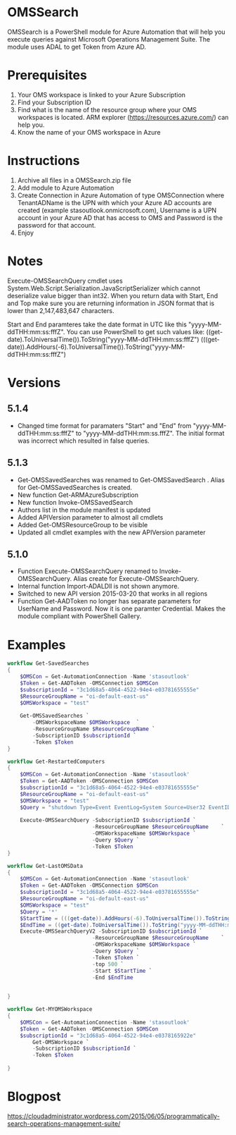 # OMSSearch
OMSSearch is a PowerShell module for Azure Automation that will help you execute queries against Microsoft Operations Management Suite.
The module uses ADAL to get Token from Azure AD.

# Prerequisites
1. Your OMS workspace is linked to your Azure Subscription
2. Find your Subscription ID
3. Find what is the name of the resource group where your OMS workspaces is located. ARM explorer (https://resources.azure.com/) can help you.
3. Know the name of your OMS workspace in Azure
# Instructions
1. Archive all files in a OMSSearch.zip file
2. Add module to Azure Automation
4. Create Connection in Azure Automation of type OMSConnection where TenantADName is the UPN with which your Azure AD accounts are created 
(example stasoutlook.onmicrosoft.com), Username is a UPN account in your Azure AD that has access to OMS and Password is the password for that account.
3. Enjoy

# Notes
Execute-OMSSearchQuery cmdlet uses System.Web.Script.Serialization.JavaScriptSerializer which cannot deserialize value bigger than int32. When you return 
data with Start, End and Top make sure you are returning information in JSON format that is lower than 2,147,483,647 characters.

Start and End paramteres take the date format in UTC like this "yyyy-MM-ddTHH:mm:ss:fffZ". You can use PowerShell to get such values like:
((get-date).ToUniversalTime()).ToString("yyyy-MM-ddTHH:mm:ss:fffZ")
(((get-date)).AddHours(-6).ToUniversalTime()).ToString("yyyy-MM-ddTHH:mm:ss:fffZ")

# Versions
## 5.1.4
*	Changed time format for paramaters "Start" and "End" from "yyyy-MM-ddTHH:mm:ss:fffZ" to "yyyy-MM-ddTHH:mm:ss.fffZ". The initial format was incorrect which resulted in false queries.

## 5.1.3
*	Get-OMSSavedSearches was renamed to Get-OMSSavedSearch . Alias for Get-OMSSavedSearches  is created.
*	New function Get-ARMAzureSubscription
*	New function Invoke-OMSSavedSearch 
*	Authors list in the module manifest is updated
*	Added APIVersion parameter to almost all cmdlets
*	Added Get-OMSResourceGroup to be visible
*	Updated all cmdlet examples with the new APIVersion parameter

## 5.1.0
*	Function Execute-OMSSearchQuery renamed to Invoke-OMSSearchQuery. Alias create for Execute-OMSSearchQuery.
*	Internal function Import-ADALDll is not shown anymore.
*	Switched to new API version 2015-03-20 that works in all regions
*	Function Get-AADToken no longer has separate parameters for UserName and Password. Now it is one paramter Credential. Makes the module compliant with PowerShell Gallery.

# Examples
```PowerShell
workflow Get-SavedSearches
{	
	$OMSCon = Get-AutomationConnection -Name 'stasoutlook'
	$Token = Get-AADToken -OMSConnection $OMSCon
	$subscriptionId = "3c1d68a5-4064-4522-94e4-e03781655555e"
	$ResourceGroupName = "oi-default-east-us"
	$OMSWorkspace = "test"	
	
	Get-OMSSavedSearches `
		-OMSWorkspaceName $OMSWorkspace  `
		-ResourceGroupName $ResourceGroupName `
		-SubscriptionID $subscriptionId `
		-Token $Token
}
```
```PowerShell
workflow Get-RestartedComputers
{	
	$OMSCon = Get-AutomationConnection -Name 'stasoutlook'
	$Token = Get-AADToken -OMSConnection $OMSCon
	$subscriptionId = "3c1d68a5-4064-4522-94e4-e03781655555e"
	$ResourceGroupName = "oi-default-east-us"
	$OMSWorkspace = "test"	
	$Query = "shutdown Type=Event EventLog=System Source=User32 EventID=1074 | Select TimeGenerated,Computer"
	
	Execute-OMSSearchQuery -SubscriptionID $subscriptionId `
	                       -ResourceGroupName $ResourceGroupName  	`
						   -OMSWorkspaceName $OMSWorkspace `
						   -Query $Query `
						   -Token $Token
}
```
```PowerShell
workflow Get-LastOMSData
{	
	$OMSCon = Get-AutomationConnection -Name 'stasoutlook'
	$Token = Get-AADToken -OMSConnection $OMSCon
	$subscriptionId = "3c1d68a5-4064-4522-94e4-e03781655555e"
	$ResourceGroupName = "oi-default-east-us"
	$OMSWorkspace = "test"	 
    $Query = '*'
	$StartTime = (((get-date)).AddHours(-6).ToUniversalTime()).ToString("yyyy-MM-ddTHH:mm:ss:fffZ")
    $EndTime = ((get-date).ToUniversalTime()).ToString("yyyy-MM-ddTHH:mm:ss:fffZ")
    Execute-OMSSearchQueryV2 -SubscriptionID $subscriptionId `
                           -ResourceGroupName $ResourceGroupName    `
                           -OMSWorkspaceName $OMSWorkspace `
                           -Query $Query `
                           -Token $Token `
						   -top 500 `
						   -Start $StartTime `
						   -End $EndTime

						   
}
```
```PowerShell
workflow Get-MYOMSWorkspace
{	
	$OMSCon = Get-AutomationConnection -Name 'stasoutlook'
    $Token = Get-AADToken -OMSConnection $OMSCon
    $subscriptionId = "3c1d68a5-4064-4522-94e4-e0378165922e"
		Get-OMSWorkspace `
		-SubscriptionID $subscriptionId `
		-Token $Token
						   
}
```
# Blogpost
https://cloudadministrator.wordpress.com/2015/06/05/programmatically-search-operations-management-suite/